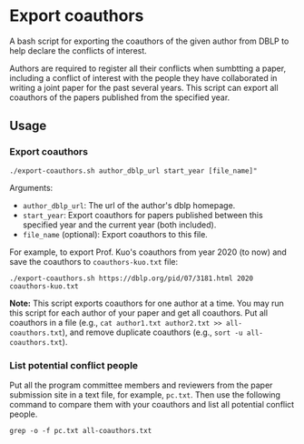 # Export coauthors
A bash script for exporting the coauthors of the given author from DBLP to help declare the conflicts of interest.

Authors are required to register all their conflicts when sumbtting a paper, including a conflict of interest with the people they have collaborated in writing a joint paper for the past several years. This script can export all coauthors of the papers published from the specified year.

## Usage

### Export coauthors

```
./export-coauthors.sh author_dblp_url start_year [file_name]"
```


Arguments:
- `author_dblp_url`: The url of the author's dblp homepage.
- `start_year`: Export coauthors for papers published between this specified year and the current year (both included).
- `file_name` (optional): Export coauthors to this file.


For example, to export Prof. Kuo's coauthors from year 2020 (to now) and save the coauthors to `coauthors-kuo.txt` file:

```
./export-coauthors.sh https://dblp.org/pid/07/3181.html 2020 coauthors-kuo.txt
```

**Note:** This script exports coauthors for one author at a time. You may run this script for each author of your paper and get all coauthors. Put all coauthors in a file (e.g., `cat author1.txt author2.txt >> all-coauthors.txt`), and remove duplicate coauthors (e.g., `sort -u all-coauthors.txt`).


### List potential conflict people
Put all the program committee members and reviewers from the paper submission site in a text file, for example, `pc.txt`. Then use the following command to compare them with your coauthors and list all potential conflict people.

```
grep -o -f pc.txt all-coauthors.txt
```

